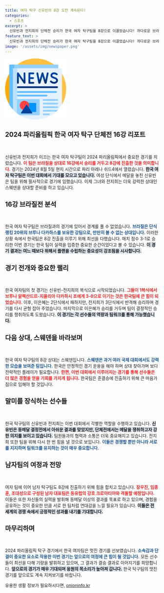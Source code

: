 ```yaml
---
title: 여자 탁구 신유빈의 8강 도전 계속된다!
categories:
  - 스포츠
excerpt: >
  신유빈과 전지희의 단체전 승리가 한국 여자 탁구팀을 8강으로 이끌었습니다! 까다로운 브라질을 꺾고 준결승 진출의 꿈에 한 발 더 다가선 이들의 다음 상대는 스웨덴. 과연 메달의 영광을 누릴 수 있을까요?
feature_text: >
  신유빈과 전지희의 단체전 승리가 한국 여자 탁구팀을 8강으로 이끌었습니다! 까다로운 브라질을 꺾고 준결승 진출의 꿈에 한 발 더 다가선 이들의 다음 상대는 스웨덴. 과연 메달의 영광을 누릴 수 있을까요?
image: '/assets/img/newspaper.png'
---
```


<p><img src="/assets/img/newspaper.png" alt="kimp 속보" /></p>

<h2 data-ke-size="size26">2024 파리올림픽 한국 여자 탁구 단체전 16강 리포트</h2>

<p data-ke-size="size16">&nbsp;</p>

<p>신유빈과 전지희가 이끄는 한국 여자 탁구팀이 2024 파리올림픽에서 중요한 경기를 치렀습니다. <b><span style="color: #ee2323;">이 팀은 브라질을 상대로 16강에서 승리를 거두고 8강에 진출한 것을 의미합니다.</span></b> 경기는 2024년 8월 5일 현지 시간으로 파리 아레나 쉬드4에서 열렸습니다. <b><span style="background-color: #21538527;">한국 여자 탁구팀은 이번 대회에서 기대를 모으고 있습니다.</span></b>  여성 단식에서 메달을 놓친 신유빈은 팀을 위해 필사적으로 경기에 임했습니다. 이제 그녀와 전지희는 더욱 강력한 상대인 스웨덴을 상대할 준비를 하고 있습니다.</p>

<h2 data-ke-size="size26">16강 브라질전 분석</h2>

<p data-ke-size="size16">&nbsp;</p>

<p>한국 여자 탁구팀은 브라질과의 경기에 있어서 경계를 풀 수 없었습니다. <b><span style="color: #1a5490;">브라질은 단식 랭킹 20위의 브루나 다카하스를 보유한 강팀으로, 만만히 볼 수 없는 상대입니다.</span></b>  이러한 상황 속에서 한국팀은 8강 진출을 이루기 위해 최선을 다했습니다. 매치 점수 3-1로 승리한 이번 경기는 한국 팀이 실력을 입증한 중요한 순간이었다고 볼 수 있습니다. <b><span style="background-color: #21538527;">이 경기 결과는 여느 때보다 위해서 플랜을 수립하는 중요성이 강조됨을 시사합니다.</span></b></p>

<h2 data-ke-size="size26">경기 전개와 중요한 랠리</h2>

<p data-ke-size="size16">&nbsp;</p>

<p>한국 여자팀의 첫 경기는 신유빈-전지희의 복식으로 시작되었습니다. <b><span style="color: #ee2323;">그들이 1복식에서 브루나 알렉산드르-지울리아 다카하시 조에게 3-0으로 이기는 것은 한국팀에 큰 힘이 되었습니다.</span></b> 이후, 이은혜는 2단식에서 패하지만, 전지희가 3단식에서 반격해 승리하며 경기를 다시 균형 잡아 주었습니다. 마지막으로 이은혜가 승리를 거두며 팀이 결정적인 승리를 쟁취하도록 도왔습니다. <b><span style="background-color: #21538527;">이 경기는 각 선수들의 역량과 팀워크를 통해 가능했습니다.</span></b></p>

<h2 data-ke-size="size26">다음 상대, 스웨덴을 바라보며</h2>

<p data-ke-size="size16">&nbsp;</p>

<p>한국 여자 탁구팀의 8강 상대는 스웨덴입니다. <b><span style="color: #1a5490;">스웨덴은 과거 여러 국제 대회에서도 강력한 모습을 보여준 팀입니다.</span></b> 한국은 안정적인 경기 운용을 해야 하며 상대 찾아가며 보다 전략적인 플레이가 필요합니다. <b><span style="color: #ee2323;">한편, 이번 대회에서 이루어지는 경기를 통해 선수들은 더 많은 경험을 얻을 기회를 가지게 됩니다.</span></b> 한국팀은 준결승에 진출하기 위해 큰 마음가짐으로 임해야 할 것입니다.</p>

<h2 data-ke-size="size26">말미를 장식하는 선수들</h2>

<p data-ke-size="size16">&nbsp;</p>

<p>한국 탁구팀의 신유빈과 전지희는 이번 대회에서 각별한 역할을 수행하고 있습니다. <b><span style="background-color: #21538527;">신유빈은 동메달 결정전에서 아쉬운 결과를 맞았지만, 단체전에서는 메달을 쟁취하고자 강한 의지를 보이고 있습니다.</span></b> 팀원들과의 협력과 소통은 더욱 중요해지고 있습니다. 전지희 또한 팀을 위해 다시 한 번 힘을 낼 것으로 보입니다. <b><span style="color: #1a5490;">이들은 경쟁할 뿐만 아니라 서로를 지지하며 팀워크를 유지하는 것이 매우 중요합니다.</span></b></p>

<h2 data-ke-size="size26">남자팀의 여정과 전망</h2>

<p data-ke-size="size16">&nbsp;</p>

<p>여자 팀에 이어 남자 탁구팀도 8강에 진출하기 위해 힘을 합치고 있습니다. <b><span style="color: #ee2323;">장우진, 임종훈, 조대성으로 구성된 남자 대표팀은 동유럽의 강호 크로아티아와 격돌할 예정입니다.</span></b> 이들은 또한 자신들의 실력을 발휘해 동메달 이상의 결과를 목표로 하고 있으며, 경험을 공유하는 것이 중요한 만큼 서로 한 팀처럼 연대감을 느낄 필요가 있습니다. <b><span style="background-color: #21538527;">이들은 전 세계의 경쟁 속에서 긍정적인 성과를 내기를 기대합니다.</span></b></p>

<h2 data-ke-size="size26">마무리하며</h2>

<p data-ke-size="size16">&nbsp;</p>

<p>2024 파리올림픽 탁구 경기에서 한국 여자팀은 멋진 경기를 선보였습니다. <b><span style="color: #1a5490;">소속감과 단결이 중요한 요소로 작용한 이번 경기는 앞으로의 여정에 큰 힘이 될 것입니다.</span></b> 모든 선수들이 최선을 다해 기량을 발휘하고 있으며, 그 결과가 결승 결과로 이어지기를 희망합니다. <b><span style="background-color: #21538527;">앞으로의 경기가 매우 기대되며 응원의 목소리가 높아져 갑니다.</span></b> 한국 탁구팀의 멋진 경기를 앞으로도 계속 지켜보기를 바랍니다.</p>
유용한 생활 정보가 필요하시다면, <a href="https://onioninfo.kr" rel="dofollow">onioninfo.kr</a>


